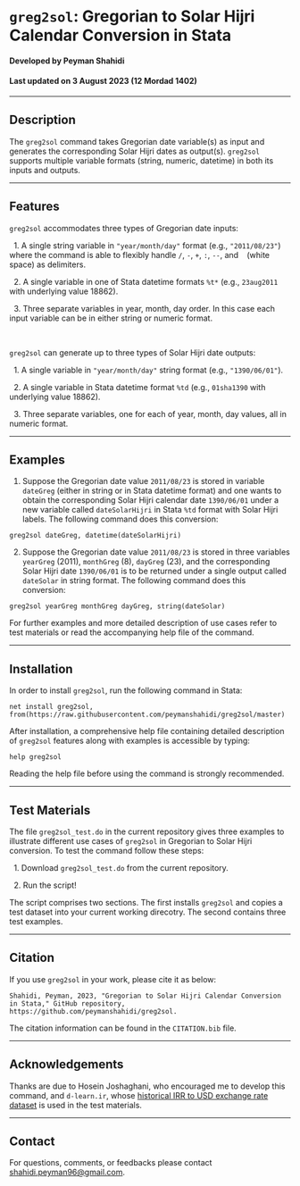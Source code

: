 # `greg2sol`: Gregorian to Solar Hijri Calendar Conversion in Stata
#### Developed by Peyman Shahidi
#### Last updated on 3 August 2023 (12 Mordad 1402)


*******************************************************************************
## Description
The `greg2sol` command takes Gregorian date variable(s) as input and generates the corresponding Solar Hijri dates as output(s). `greg2sol` supports multiple variable formats (string, numeric, datetime) in both its inputs and outputs.


*******************************************************************************
## Features
`greg2sol` accommodates three types of Gregorian date inputs:

&nbsp; 1. A single string variable in `"year/month/day"` format (e.g., `"2011/08/23"`) where the command is able to flexibly handle `/`, `-`, `+`, `:`,  `--`, and <code>&nbsp;</code> (white space) as delimiters.

&nbsp; 2. A single variable in one of Stata datetime formats `%t*` (e.g., `23aug2011` with underlying value 18862).

&nbsp; 3. Three separate variables in year, month, day order. In this case each input variable can be in either string or numeric format.

<br>

`greg2sol` can generate up to three types of Solar Hijri date outputs:

&nbsp; 1. A single variable in `"year/month/day"` string format (e.g., `"1390/06/01"`).

&nbsp; 2. A single variable in Stata datetime format `%td` (e.g., `01sha1390` with underlying value 18862).

&nbsp; 3. Three separate variables, one for each of year, month, day values, all in numeric format.


*******************************************************************************
## Examples
1. Suppose the Gregorian date value `2011/08/23` is stored in variable `dateGreg` (either in string or in Stata datetime format) and one wants to obtain the corresponding Solar Hijri calendar date `1390/06/01` under a new variable called `dateSolarHijri` in Stata `%td` format with Solar Hijri labels. The following command does this conversion:
```
greg2sol dateGreg, datetime(dateSolarHijri)
```
2. Suppose the Gregorian date value `2011/08/23` is stored in three variables `yearGreg` (2011), `monthGreg` (8), `dayGreg` (23), and the corresponding Solar Hijri date `1390/06/01` is to be returned under a single output called `dateSolar` in string format. The following command does this conversion:
```
greg2sol yearGreg monthGreg dayGreg, string(dateSolar)
```
For further examples and more detailed description of use cases refer to test materials or read the accompanying help file of the command.


*******************************************************************************
## Installation
In order to install `greg2sol`, run the following command in Stata:
```
net install greg2sol, from(https://raw.githubusercontent.com/peymanshahidi/greg2sol/master)
```

After installation, a comprehensive help file containing detailed description of `greg2sol` features along with examples is accessible by typing:
```
help greg2sol
```
Reading the help file before using the command is strongly recommended.


*******************************************************************************
## Test Materials
The file `greg2sol_test.do` in the current repository gives three examples to illustrate different use cases of `greg2sol` in Gregorian to Solar Hijri conversion. To test the command follow these steps:

&nbsp; 1. Download `greg2sol_test.do` from the current repository.

&nbsp; 2. Run the script!

The script comprises two sections. The first installs `greg2sol` and copies a test dataset into your current working direcotry. The second contains three test examples.


*******************************************************************************
## Citation
If you use `greg2sol` in your work, please cite it as below:
```
Shahidi, Peyman, 2023, "Gregorian to Solar Hijri Calendar Conversion in Stata," GitHub repository, https://github.com/peymanshahidi/greg2sol.
```
The citation information can be found in the `CITATION.bib` file.


*******************************************************************************
## Acknowledgements
Thanks are due to Hosein Joshaghani, who encouraged me to develop this command, and `d-learn.ir`, whose [historical IRR to USD exchange rate dataset](https://d-learn.ir/p/usd-price/) is used in the test materials.


*******************************************************************************
## Contact
For questions, comments, or feedbacks please contact shahidi.peyman96@gmail.com.

